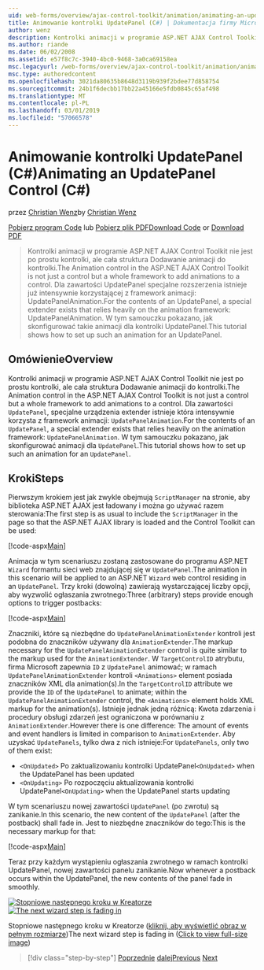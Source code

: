 ```yaml
---
uid: web-forms/overview/ajax-control-toolkit/animation/animating-an-updatepanel-control-cs
title: Animowanie kontrolki UpdatePanel (C#) | Dokumentacja firmy Microsoft
author: wenz
description: Kontrolki animacji w programie ASP.NET AJAX Control Toolkit nie jest po prostu kontrolki, ale cała struktura Dodawanie animacji do kontrolki. Dla zawartości...
ms.author: riande
ms.date: 06/02/2008
ms.assetid: e57f8c7c-3940-4bc0-9468-3a0ca69158ea
msc.legacyurl: /web-forms/overview/ajax-control-toolkit/animation/animating-an-updatepanel-control-cs
msc.type: authoredcontent
ms.openlocfilehash: 3021da80635b8648d3119b939f2bdee77d858754
ms.sourcegitcommit: 24b1f6decbb17bb22a45166e5fdb0845c65af498
ms.translationtype: MT
ms.contentlocale: pl-PL
ms.lasthandoff: 03/01/2019
ms.locfileid: "57066578"
---
```

<a name="animating-an-updatepanel-control-c"></a><span data-ttu-id="ae585-104">Animowanie kontrolki UpdatePanel (C#)</span><span class="sxs-lookup"><span data-stu-id="ae585-104">Animating an UpdatePanel Control (C#)</span></span>
====================
<span data-ttu-id="ae585-105">przez [Christian Wenz](https://github.com/wenz)</span><span class="sxs-lookup"><span data-stu-id="ae585-105">by [Christian Wenz](https://github.com/wenz)</span></span>

<span data-ttu-id="ae585-106">[Pobierz program Code](http://download.microsoft.com/download/9/3/f/93f8daea-bebd-4821-833b-95205389c7d0/UpdatePanelAnimation1.cs.zip) lub [Pobierz plik PDF](http://download.microsoft.com/download/b/6/a/b6ae89ee-df69-4c87-9bfb-ad1eb2b23373/updatepanelanimation1CS.pdf)</span><span class="sxs-lookup"><span data-stu-id="ae585-106">[Download Code](http://download.microsoft.com/download/9/3/f/93f8daea-bebd-4821-833b-95205389c7d0/UpdatePanelAnimation1.cs.zip) or [Download PDF](http://download.microsoft.com/download/b/6/a/b6ae89ee-df69-4c87-9bfb-ad1eb2b23373/updatepanelanimation1CS.pdf)</span></span>

> <span data-ttu-id="ae585-107">Kontrolki animacji w programie ASP.NET AJAX Control Toolkit nie jest po prostu kontrolki, ale cała struktura Dodawanie animacji do kontrolki.</span><span class="sxs-lookup"><span data-stu-id="ae585-107">The Animation control in the ASP.NET AJAX Control Toolkit is not just a control but a whole framework to add animations to a control.</span></span> <span data-ttu-id="ae585-108">Dla zawartości UpdatePanel specjalne rozszerzenia istnieje już intensywnie korzystającej z framework animacji: UpdatePanelAnimation.</span><span class="sxs-lookup"><span data-stu-id="ae585-108">For the contents of an UpdatePanel, a special extender exists that relies heavily on the animation framework: UpdatePanelAnimation.</span></span> <span data-ttu-id="ae585-109">W tym samouczku pokazano, jak skonfigurować takie animacji dla kontrolki UpdatePanel.</span><span class="sxs-lookup"><span data-stu-id="ae585-109">This tutorial shows how to set up such an animation for an UpdatePanel.</span></span>


## <a name="overview"></a><span data-ttu-id="ae585-110">Omówienie</span><span class="sxs-lookup"><span data-stu-id="ae585-110">Overview</span></span>

<span data-ttu-id="ae585-111">Kontrolki animacji w programie ASP.NET AJAX Control Toolkit nie jest po prostu kontrolki, ale cała struktura Dodawanie animacji do kontrolki.</span><span class="sxs-lookup"><span data-stu-id="ae585-111">The Animation control in the ASP.NET AJAX Control Toolkit is not just a control but a whole framework to add animations to a control.</span></span> <span data-ttu-id="ae585-112">Dla zawartości `UpdatePanel`, specjalne urządzenia extender istnieje która intensywnie korzysta z framework animacji: `UpdatePanelAnimation`.</span><span class="sxs-lookup"><span data-stu-id="ae585-112">For the contents of an `UpdatePanel`, a special extender exists that relies heavily on the animation framework: `UpdatePanelAnimation`.</span></span> <span data-ttu-id="ae585-113">W tym samouczku pokazano, jak skonfigurować animacji dla `UpdatePanel`.</span><span class="sxs-lookup"><span data-stu-id="ae585-113">This tutorial shows how to set up such an animation for an `UpdatePanel`.</span></span>

## <a name="steps"></a><span data-ttu-id="ae585-114">Kroki</span><span class="sxs-lookup"><span data-stu-id="ae585-114">Steps</span></span>

<span data-ttu-id="ae585-115">Pierwszym krokiem jest jak zwykle obejmują `ScriptManager` na stronie, aby biblioteka ASP.NET AJAX jest ładowany i można go używać razem sterowania:</span><span class="sxs-lookup"><span data-stu-id="ae585-115">The first step is as usual to include the `ScriptManager` in the page so that the ASP.NET AJAX library is loaded and the Control Toolkit can be used:</span></span>

[!code-aspx[Main](animating-an-updatepanel-control-cs/samples/sample1.aspx)]

<span data-ttu-id="ae585-116">Animacja w tym scenariuszu zostaną zastosowane do programu ASP.NET `Wizard` formantu sieci web znajdującej się w `UpdatePanel`.</span><span class="sxs-lookup"><span data-stu-id="ae585-116">The animation in this scenario will be applied to an ASP.NET `Wizard` web control residing in an `UpdatePanel`.</span></span> <span data-ttu-id="ae585-117">Trzy kroki (dowolną) zawierają wystarczającej liczby opcji, aby wyzwolić ogłaszania zwrotnego:</span><span class="sxs-lookup"><span data-stu-id="ae585-117">Three (arbitrary) steps provide enough options to trigger postbacks:</span></span>

[!code-aspx[Main](animating-an-updatepanel-control-cs/samples/sample2.aspx)]

<span data-ttu-id="ae585-118">Znaczniki, które są niezbędne do `UpdatePanelAnimationExtender` kontroli jest podobna do znaczników używany dla `AnimationExtender`.</span><span class="sxs-lookup"><span data-stu-id="ae585-118">The markup necessary for the `UpdatePanelAnimationExtender` control is quite similar to the markup used for the `AnimationExtender`.</span></span> <span data-ttu-id="ae585-119">W `TargetControlID` atrybutu, firma Microsoft zapewnia `ID` z `UpdatePanel` animować; w ramach `UpdatePanelAnimationExtender` kontroli `<Animations>` element posiada znaczników XML dla animation(s).</span><span class="sxs-lookup"><span data-stu-id="ae585-119">In the `TargetControlID` attribute we provide the `ID` of the `UpdatePanel` to animate; within the `UpdatePanelAnimationExtender` control, the `<Animations>` element holds XML markup for the animation(s).</span></span> <span data-ttu-id="ae585-120">Istnieje jednak jedną różnicą: Kwota zdarzenia i procedury obsługi zdarzeń jest ograniczona w porównaniu z `AnimationExtender`.</span><span class="sxs-lookup"><span data-stu-id="ae585-120">However there is one difference: The amount of events and event handlers is limited in comparison to `AnimationExtender`.</span></span> <span data-ttu-id="ae585-121">Aby uzyskać `UpdatePanels`, tylko dwa z nich istnieje:</span><span class="sxs-lookup"><span data-stu-id="ae585-121">For `UpdatePanels`, only two of them exist:</span></span>

- <span data-ttu-id="ae585-122">`<OnUpdated>` Po zaktualizowaniu kontrolki UpdatePanel</span><span class="sxs-lookup"><span data-stu-id="ae585-122">`<OnUpdated>` when the UpdatePanel has been updated</span></span>
- <span data-ttu-id="ae585-123">`<OnUpdating>` Po rozpoczęciu aktualizowania kontrolki UpdatePanel</span><span class="sxs-lookup"><span data-stu-id="ae585-123">`<OnUpdating>` when the UpdatePanel starts updating</span></span>

<span data-ttu-id="ae585-124">W tym scenariuszu nowej zawartości `UpdatePanel` (po zwrotu) są zanikanie.</span><span class="sxs-lookup"><span data-stu-id="ae585-124">In this scenario, the new content of the `UpdatePanel` (after the postback) shall fade in.</span></span> <span data-ttu-id="ae585-125">Jest to niezbędne znaczników do tego:</span><span class="sxs-lookup"><span data-stu-id="ae585-125">This is the necessary markup for that:</span></span>

[!code-aspx[Main](animating-an-updatepanel-control-cs/samples/sample3.aspx)]

<span data-ttu-id="ae585-126">Teraz przy każdym wystąpieniu ogłaszania zwrotnego w ramach kontrolki UpdatePanel, nowej zawartości panelu zanikanie.</span><span class="sxs-lookup"><span data-stu-id="ae585-126">Now whenever a postback occurs within the UpdatePanel, the new contents of the panel fade in smoothly.</span></span>


<span data-ttu-id="ae585-127">[![Stopniowe następnego kroku w Kreatorze](animating-an-updatepanel-control-cs/_static/image2.png)](animating-an-updatepanel-control-cs/_static/image1.png)</span><span class="sxs-lookup"><span data-stu-id="ae585-127">[![The next wizard step is fading in](animating-an-updatepanel-control-cs/_static/image2.png)](animating-an-updatepanel-control-cs/_static/image1.png)</span></span>

<span data-ttu-id="ae585-128">Stopniowe następnego kroku w Kreatorze ([kliknij, aby wyświetlić obraz w pełnym rozmiarze](animating-an-updatepanel-control-cs/_static/image3.png))</span><span class="sxs-lookup"><span data-stu-id="ae585-128">The next wizard step is fading in ([Click to view full-size image](animating-an-updatepanel-control-cs/_static/image3.png))</span></span>

> [!div class="step-by-step"]
> <span data-ttu-id="ae585-129">[Poprzednie](changing-an-animation-using-client-side-code-cs.md)
> [dalej](dynamically-controlling-updatepanel-animations-cs.md)</span><span class="sxs-lookup"><span data-stu-id="ae585-129">[Previous](changing-an-animation-using-client-side-code-cs.md)
[Next](dynamically-controlling-updatepanel-animations-cs.md)</span></span>
